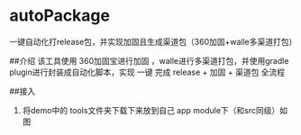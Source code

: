 # autoPackage
一键自动化打release包，并实现加固且生成渠道包（360加固+walle多渠道打包）

##介绍
该工具使用 360加固宝进行加固 ，walle进行多渠道打包，并使用gradle plugin进行封装成自动化脚本，实现 一键 完成 release + 加固 + 渠道包 全流程 

##接入
1. 将demo中的 tools文件夹下载下来放到自己 app module下（和src同级）如图
